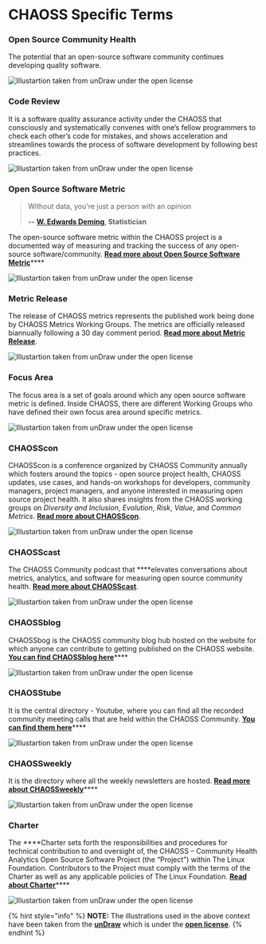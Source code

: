 # CHAOSS Specific Terms

### **Open Source Community Health**

The potential that an open-source software community continues developing quality software.

![Illustartion taken from unDraw under the open license](../.gitbook/assets/undraw_medicine_b1ol.png)

### **Code Review**

It is a software quality assurance activity under the CHAOSS that consciously and systematically convenes with one’s fellow programmers to check each other’s code for mistakes, and shows acceleration and streamlines towards the process of software development by following best practices.

![Illustartion taken from unDraw under the open license](../.gitbook/assets/undraw_code_review_l1q9%20%281%29.png)

### **Open Source Software Metric**

> Without data, you're just a person with an opinion
>
> **--** [**W. Edwards Deming**](https://en.wikipedia.org/wiki/W._Edwards_Deming)**, Statistician**

The open-source software metric within the CHAOSS project is a documented way of measuring and tracking the success of any open-source software/community. [**Read more about Open Source Software Metric**](https://chaoss.community/metrics/)\*\*\*\*

![Illustartion taken from unDraw under the open license](../.gitbook/assets/undraw_content_creator_xeju-1-.png)

### **Metric Release**

The release of CHAOSS metrics represents the published work being done by CHAOSS Metrics Working Groups. The metrics are officially released biannually following a 30 day comment period. [**Read more about Metric Release**](https://chaoss.community/release-history/).

![Illustartion taken from unDraw under the open license](../.gitbook/assets/undraw_publish_article_icso%20%281%29.png)

### **Focus Area**

The focus area is a set of goals around which any open source software metric is defined. Inside CHAOSS, there are different Working Groups who have defined their own focus area around specific metrics.

![Illustartion taken from unDraw under the open license](../.gitbook/assets/undraw_dev_focus_b9xo.png)

### **CHAOSScon**

CHAOSScon is a conference organized by CHAOSS Community annually which fosters around the topics -  open source project health, CHAOSS updates, use cases, and hands-on workshops for developers, community managers, project managers, and anyone interested in measuring open source project health. It also shares insights from the CHAOSS working groups on _Diversity and Inclusion_, _Evolution_, _Risk_, _Value_, and _Common Metrics_. [**Read more about CHAOSScon**](https://chaoss.community/CHAOSScon-2020-NA/).

![Illustartion taken from unDraw under the open license](../.gitbook/assets/undraw_schedule_pnbk.png)

### **CHAOSScast**

The CHAOSS Community podcast that ****elevates conversations about metrics, analytics, and software for measuring open source community health. [**Read more about CHAOSScast**](https://podcast.chaoss.community/).

![Illustartion taken from unDraw under the open license](../.gitbook/assets/undraw_recording_re_5xyq.png)

### **CHAOSSblog**

CHAOSSbog is the CHAOSS community blog hub hosted on the website for which anyone can contribute to getting published on the CHAOSS website. [**You can find CHAOSSblog here**](https://chaoss.community/blog/)\*\*\*\*

![Illustartion taken from unDraw under the open license](../.gitbook/assets/undraw_wordpress_utxt.png)

### **CHAOSStube**

It is the central directory - Youtube, where you can find all the recorded community meeting calls that are held within the CHAOSS Community. [**You can find them here**](https://www.youtube.com/c/CHAOSStube/featured)\*\*\*\*

![Illustartion taken from unDraw under the open license](../.gitbook/assets/undraw_youtube_tutorial_2gn3.png)

### **CHAOSSweekly**

It is the directory where all the weekly newsletters are hosted. [**Read more about CHAOSSweekly**](https://chaoss.community/news/)\*\*\*\*

![Illustartion taken from unDraw under the open license](../.gitbook/assets/undraw_newsletter_re_wrob.png)

### **Charter**

The ****Charter sets forth the responsibilities and procedures for technical contribution to and oversight of, the CHAOSS – Community Health Analytics Open Source Software Project \(the “Project”\) within The Linux Foundation. Contributors to the Project must comply with the terms of the Charter as well as any applicable policies of The Linux Foundation. [**Read about Charter**](https://chaoss.community/about/charter/)\*\*\*\*

![Illustartion taken from unDraw under the open license](../.gitbook/assets/undraw_candidate_ubwv.png)

{% hint style="info" %}
**NOTE:** The illustrations used in the above context have been taken from the [**unDraw**](https://undraw.co/) which is under the [**open license**](https://undraw.co/license).
{% endhint %}

